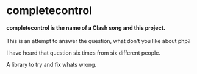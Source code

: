 # completecontrol
<h4>completecontrol is the name of a Clash song and this project. </h4>

<p>This is an attempt to answer the question, what don't you like about php?</p>

<p>I have heard that question six times from six different people.</p>

<p>A library to try and fix whats wrong.</p>

